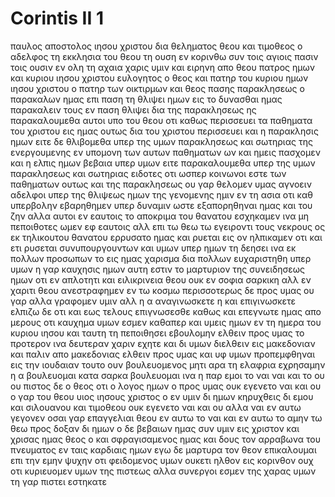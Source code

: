 # Corintis II 1
παυλος αποστολος ιησου χριστου δια θεληματος θεου και τιμοθεος ο αδελφος τη εκκλησια του θεου τη ουση εν κορινθω συν τοις αγιοις πασιν τοις ουσιν εν ολη τη αχαια
χαρις υμιν και ειρηνη απο θεου πατρος ημων και κυριου ιησου χριστου 
ευλογητος ο θεος και πατηρ του κυριου ημων ιησου χριστου ο πατηρ των οικτιρμων και θεος πασης παρακλησεως
ο παρακαλων ημας επι παση τη θλιψει ημων εις το δυνασθαι ημας παρακαλειν τους εν παση θλιψει δια της παρακλησεως ης παρακαλουμεθα αυτοι υπο του θεου
οτι καθως περισσευει τα παθηματα του χριστου εις ημας ουτως δια του χριστου περισσευει και η παρακλησις ημων
ειτε δε θλιβομεθα υπερ της υμων παρακλησεως και σωτηριας της ενεργουμενης εν υπομονη των αυτων παθηματων ων και ημεις πασχομεν και η ελπις ημων βεβαια υπερ υμων ειτε παρακαλουμεθα υπερ της υμων παρακλησεως και σωτηριας 
ειδοτες οτι ωσπερ κοινωνοι εστε των παθηματων ουτως και της παρακλησεως 
ου γαρ θελομεν υμας αγνοειν αδελφοι υπερ της θλιψεως ημων της γενομενης ημιν εν τη ασια οτι καθ υπερβολην εβαρηθημεν υπερ δυναμιν ωστε εξαπορηθηναι ημας και του ζην
αλλα αυτοι εν εαυτοις το αποκριμα του θανατου εσχηκαμεν ινα μη πεποιθοτες ωμεν εφ εαυτοις αλλ επι τω θεω τω εγειροντι τους νεκρους
ος εκ τηλικουτου θανατου ερρυσατο ημας και ρυεται εις ον ηλπικαμεν οτι και ετι ρυσεται
συνυπουργουντων και υμων υπερ ημων τη δεησει ινα εκ πολλων προσωπων το εις ημας χαρισμα δια πολλων ευχαριστηθη υπερ υμων
η γαρ καυχησις ημων αυτη εστιν το μαρτυριον της συνειδησεως ημων οτι εν απλοτητι και ειλικρινεια θεου ουκ εν σοφια σαρκικη αλλ εν χαριτι θεου ανεστραφημεν εν τω κοσμω περισσοτερως δε προς υμας
ου γαρ αλλα γραφομεν υμιν αλλ η α αναγινωσκετε η και επιγινωσκετε ελπιζω δε οτι και εως τελους επιγνωσεσθε
καθως και επεγνωτε ημας απο μερους οτι καυχημα υμων εσμεν καθαπερ και υμεις ημων εν τη ημερα του κυριου ιησου
και ταυτη τη πεποιθησει εβουλομην ελθειν προς υμας το προτερον ινα δευτεραν χαριν εχητε
και δι υμων διελθειν εις μακεδονιαν και παλιν απο μακεδονιας ελθειν προς υμας και υφ υμων προπεμφθηναι εις την ιουδαιαν
τουτο ουν βουλευομενος μητι αρα τη ελαφρια εχρησαμην η α βουλευομαι κατα σαρκα βουλευομαι ινα η παρ εμοι το ναι ναι και το ου ου
πιστος δε ο θεος οτι ο λογος ημων ο προς υμας ουκ εγενετο ναι και ου
ο γαρ του θεου υιος ιησους χριστος ο εν υμιν δι ημων κηρυχθεις δι εμου και σιλουανου και τιμοθεου ουκ εγενετο ναι και ου αλλα ναι εν αυτω γεγονεν
οσαι γαρ επαγγελιαι θεου εν αυτω το ναι και εν αυτω το αμην τω θεω προς δοξαν δι ημων
ο δε βεβαιων ημας συν υμιν εις χριστον και χρισας ημας θεος
ο και σφραγισαμενος ημας και δους τον αρραβωνα του πνευματος εν ταις καρδιαις ημων
εγω δε μαρτυρα τον θεον επικαλουμαι επι την εμην ψυχην οτι φειδομενος υμων ουκετι ηλθον εις κορινθον
ουχ οτι κυριευομεν υμων της πιστεως αλλα συνεργοι εσμεν της χαρας υμων τη γαρ πιστει εστηκατε
